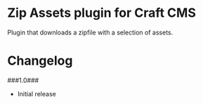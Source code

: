 Zip Assets plugin for Craft CMS
=================

Plugin that downloads a zipfile with a selection of assets.

Changelog
=================
###1.0###
 - Initial release